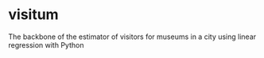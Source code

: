 # visitum
The backbone of the estimator of visitors for museums in a city using linear regression with Python
